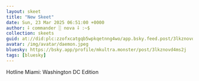 ```yaml
---
layout: skeet
title: "New Skeet"
date: Sun, 23 Mar 2025 06:51:00 +0000
author: ⸸ commander ░ nova ⸸ :~$
collection: skeets
guid: at://did:plc:zzofxcatgqb5wpkqetnng4wo/app.bsky.feed.post/3lkznovd4ms2j
avatar: /img/avatar/daemon.jpeg
bluesky: https://bsky.app/profile/mkultra.monster/post/3lkznovd4ms2j
tags: [bluesky]
---
```


Hotline Miami: Washington DC Edition
